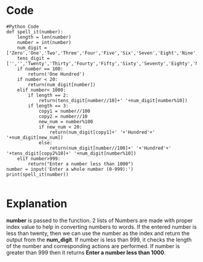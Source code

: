 # Code
```
#Python Code
def spell_it(number):
    length = len(number)
    number = int(number)
    num_digit = ['Zero','One','Two','Three','Four','Five','Six','Seven','Eight','Nine','Ten','Eleven','Twelve','Thirteen','Fourteen','Fifteen','Sixteen','Seventeen','Eighteen','Nineteen']
    tens_digit = ['','','Twenty','Thirty','Fourty','Fifty','Sixty','Seventy','Eighty','Ninety']
    if number == 100:
        return('One Hundred')
    if number < 20:
        return(num_digit[number])
    elif number< 1000:
        if length == 2:
            return(tens_digit[number//10]+' '+num_digit[number%10])
        if length == 3:
            copy1 = number//100
            copy2 = number//10
            new_num = number%100
            if new_num < 20:
                return(num_digit[copy1]+' '+'Hundred'+' '+num_digit[new_num])
            else:
                return(num_digit[number//100]+' '+'Hundred'+' '+tens_digit[copy2%10]+' '+num_digit[number%10])
    elif number>999:
        return("Enter a number less than 1000")        
number = input('Enter a whole number (0-999):')
print(spell_it(number))
  
```

# Explanation
**number** is passed to the function. 2 lists of Numbers are made with proper index value to help in converting numbers to words. If the entered number is less than twenty, then we can use the number as the index and return the output from the **num_digit**.
If number is less than 999, it checks the length of the number and corresponding actions are performed. If number is greater than 999 then it returns **Enter a number less than 1000**.